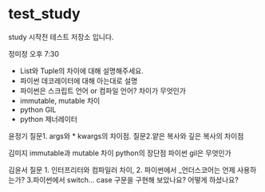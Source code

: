 # test_study
study 시작전 테스트 저장소 입니다.

정미정
  오후 7:30
- List와 Tuple의 차이에 대해 설명해주세요.
- 파이썬 데코레이터에 대해 아는대로 설명
- 파이썬은 스크립트 언어 or 컴파일 언어? 차이가 무엇인가
- immutable, mutable 차이
- python GIL
- python 제너레이터


윤정기 
  질문1. args와 * kwargs의 차이점. 
  질문2.얕은 복사와 깊은 복사의 차이점


김미지
  immutable과 mutable 차이
  python의 장단점
  파이썬 gil은 무엇인가
  
 
 김윤서 
 질문 1. 인터프리터와 컴파일러 차이, 
      2. 파이썬에서 _언더스코어는 언제 사용하는가?
      3.파이썬에서 switch... case 구문을 구현해 보았나요? 어떻게 하셨나요?
